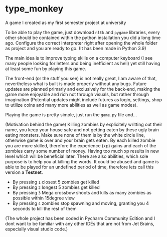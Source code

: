 # type_monkey
A game I created as my first semester project at university

To be able to play the game, just download `nltk` and `pygame` libraries, every other should be contained within the python installation you did a long time ago. Configure the correct interpreter right after opening the whole folder as project and you are ready to go. (It has been made in Python 3.9)

The main idea is to improve typing skills on a computer keyboard (I see many people looking for letters and being inefficient as hell) yet still having at least some fun by playing this game.

The front-end (or the stuff you see) is not really great, I am aware of that, nevertheless what is built is made properly without any bugs. Future updates are planned primarly and exclusively for the back-end, making the game more enjoyable and rich not through visuals, but rather through imagination (Potential updates might include futures as login, settings, shop to utilize coins and many more abilities as well as game modes).

Playing the game is pretty simple, just run the `game.py` file and...

(Motivation behind the game)
Killing zombies by explicitely writting out their name, you keep your house safe and not getting eaten by these ugly brain eating monsters. Make sure none of them is by the white circle line, otherwise game is over and your brain gets eaten.
By each killed zombie you are more skilled, therefore the experience (xp) gains and each of the zombies carry some number of money. Having too much xp results in new level which will be beneficial later.
There are also abilities, which sole purpose is to help you at killing the words. It could be abused and game is able to be played for an undefined period of time, therefore lets call this version a **Testnet**.
- By pressing `1` closest 5 zombies get killed
- By pressing `2` longest 5 zombies get killed
- By pressing `3` Mega crossbow shoots and kills as many zombies as possible within 15degree view
- By pressing `4` zombies stop spawning and moving, granting you 4 seconds to kill the rest of them



(The whole project has been coded in Pycharm Community Edition and I dont want to be familiar with any other IDEs that are not from Jet Brains, especially visual studio code.)
